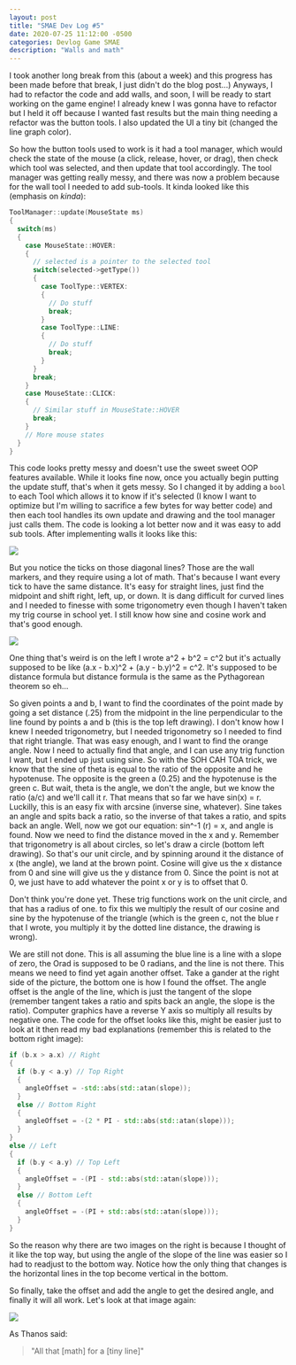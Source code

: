 ```yaml
---
layout: post
title: "SMAE Dev Log #5"
date: 2020-07-25 11:12:00 -0500
categories: Devlog Game SMAE
description: "Walls and math"
---
```


I took another long break from this (about a week) and this progress has been made before that break, I just
didn't do the blog post...) Anyways, I had to refactor the code and add walls, and soon, I will be ready to
start working on the game engine! I already knew I was gonna have to refactor but I held it off because I
wanted fast results but the main thing needing a refactor was the button tools. I also updated the UI a tiny
bit (changed the line graph color).

So how the button tools used to work is it had a tool manager, which would check the state of the mouse (a click,
release, hover, or drag), then check which tool was selected, and then update that tool accordingly. The tool
manager was getting really messy, and there was now a problem because for the wall tool I needed to add sub-tools.
It kinda looked like this (emphasis on *kinda*):
```c++
ToolManager::update(MouseState ms)
{
  switch(ms)
  {
    case MouseState::HOVER:
    {
      // selected is a pointer to the selected tool
      switch(selected->getType())
      {
        case ToolType::VERTEX:
        {
          // Do stuff
          break;
        }
        case ToolType::LINE:
        {
          // Do stuff
          break;
        }
      }
      break;
    }
    case MouseState::CLICK:
    {
      // Similar stuff in MouseState::HOVER
      break;
    }
    // More mouse states
  }
}
```

This code looks pretty messy and doesn't use the sweet sweet OOP features available. While it looks fine now, once you
actually begin putting the update stuff, that's when it gets messy. So I changed it by adding a ```bool``` to each
Tool which allows it to know if it's selected (I know I want to optimize but I'm willing to sacrifice a few bytes for
way better code) and then each tool handles its own update and drawing and the tool manager just calls them. The code
is looking a lot better now and it was easy to add sub tools. After implementing walls it looks like this:

![](https://mistermjir.github.io/assets/images/smae_dev_log_5_1.png)

But you notice the ticks on those diagonal lines? Those are the wall markers, and they require using a lot of math. That's
because I want every tick to have the same distance. It's easy for straight lines, just find the midpoint and shift right,
left, up, or down. It is dang difficult for curved lines and I needed to finesse with some trigonometry even though I haven't
taken my trig course in school yet. I still know how sine and cosine work and that's good enough.

![](https://mistermjir.github.io/assets/images/smae_dev_log_5_2.jpg)

One thing that's weird is on the left I wrote a^2 + b^2 = c^2 but it's actually supposed to be like (a.x - b.x)^2 + (a.y - b.y)^2 =
c^2. It's supposed to be distance formula but distance formula is the same as the Pythagorean theorem so eh...

So given points a and b, I want to find the coordinates of the point made by going a set distance (.25) from the midpoint in the
line perpendicular to the line found by points a and b (this is the top left drawing). I don't know how I knew I needed trigonometry,
but I needed trigonometry so I needed to find that right triangle. That was easy enough, and I want to find the orange angle. Now I need to
actually find that angle, and I can use any trig function I want, but I ended up just using sine. So with the SOH CAH TOA trick,
we know that the sine of theta is equal to the ratio of the opposite and he hypotenuse. The opposite is the green a (0.25) and
the hypotenuse is the green c. But wait, theta is the angle, we don't the angle, but we know the ratio (a/c) and we'll call it r.
That means that so far we have sin(x) = r. Luckilly, this is an easy fix with arcsine (inverse sine, whatever). Sine takes an
angle and spits back a ratio, so the inverse of that takes a ratio, and spits back an angle. Well, now we got our equation:
sin^-1 (r) = x, and angle is found. Now we need to find the distance moved in the x and y. Remember that trigonometry is all about
circles, so let's draw a circle (bottom left drawing). So that's our unit circle, and by spinning around it the distance of x (the
angle), we land at the brown point. Cosine will give us the x distance from 0 and sine will give us the y distance from 0. Since
the point is not at 0, we just have to add whatever the point x or y is to offset that 0.

Don't think you're done yet. These trig functions work on the unit circle, and that has a radius of one. to fix this we multiply
the result of our cosine and sine by the hypotenuse of the triangle (which is the green c, not the blue r that I wrote, you
multiply it by the dotted line distance, the drawing is wrong).

We are still not done. This is all assuming the blue line is a line with a slope of zero, the Orad is supposed to be 0 radians,
and the line is not there. This means we need to find yet again another offset. Take a gander at the right side of the picture,
the bottom one is how I found the offset. The angle offset is the angle of the line, which is just the tangent of the slope
(remember tangent takes a ratio and spits back an angle, the slope is the ratio). Computer graphics have a reverse Y axis so multiply
all results by negative one. The code for the offset looks like this, might be easier just to look at it then read my bad
explanations (remember this is related to the bottom right image):

```c++
if (b.x > a.x) // Right
{
  if (b.y < a.y) // Top Right
  {
    angleOffset = -std::abs(std::atan(slope));
  }
  else // Bottom Right
  {
    angleOffset = -(2 * PI - std::abs(std::atan(slope)));
  }
}
else // Left
{
  if (b.y < a.y) // Top Left
  {
    angleOffset = -(PI - std::abs(std::atan(slope)));
  }
  else // Bottom Left
  {
    angleOffset = -(PI + std::abs(std::atan(slope)));
  }
}
```

So the reason why there are two images on the right is because I thought of it like the top way, but using the angle of the slope
of the line was easier so I had to readjust to the bottom way. Notice how the only thing that changes is the horizontal lines
in the top become vertical in the bottom.

So finally, take the offset and add the angle to get the desired angle, and finally it will all work. Let's look at that image
again:

![](https://mistermjir.github.io/assets/images/smae_dev_log_5_1.png)

As Thanos said:

> "All that [math] for a [tiny line]"

